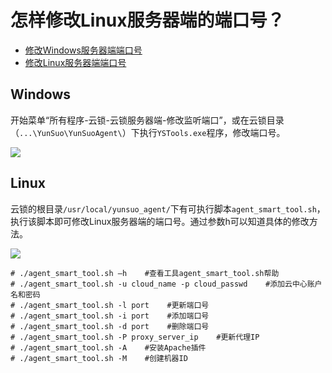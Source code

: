# 怎样修改Linux服务器端的端口号？

* [修改Windows服务器端端口号](q21.md#windows)
* [修改Linux服务器端端口号](q21.md#linux)

## Windows

开始菜单“所有程序-云锁-云锁服务器端-修改监听端口”，或在云锁目录（`...\YunSuo\YunSuoAgent\`）下执行`YSTools.exe`程序，修改端口号。

![](../.gitbook/assets/q2101.png)

## Linux

云锁的根目录`/usr/local/yunsuo_agent/`下有可执行脚本`agent_smart_tool.sh`，执行该脚本即可修改Linux服务器端的端口号。通过参数h可以知道具体的修改方法。

![](../.gitbook/assets/q2102.jpg)

```
# ./agent_smart_tool.sh –h    #查看工具agent_smart_tool.sh帮助
# ./agent_smart_tool.sh -u cloud_name -p cloud_passwd    #添加云中心账户名和密码
# ./agent_smart_tool.sh -l port    #更新端口号
# ./agent_smart_tool.sh -i port    #添加端口号
# ./agent_smart_tool.sh -d port    #删除端口号
# ./agent_smart_tool.sh -P proxy_server_ip    #更新代理IP
# ./agent_smart_tool.sh -A    #安装Apache插件
# ./agent_smart_tool.sh -M    #创建机器ID
```
